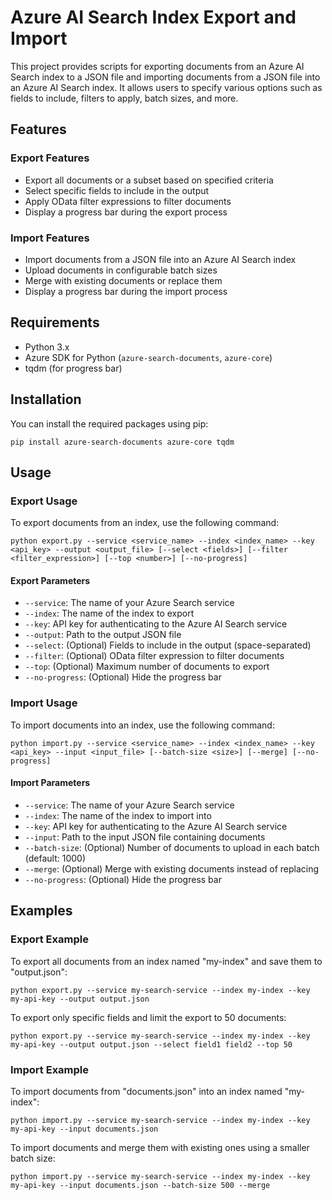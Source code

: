 # Azure AI Search Index Export and Import

This project provides scripts for exporting documents from an Azure AI Search index to a JSON file and importing documents from a JSON file into an Azure AI Search index. It allows users to specify various options such as fields to include, filters to apply, batch sizes, and more.

## Features

### Export Features
- Export all documents or a subset based on specified criteria
- Select specific fields to include in the output
- Apply OData filter expressions to filter documents
- Display a progress bar during the export process

### Import Features
- Import documents from a JSON file into an Azure AI Search index
- Upload documents in configurable batch sizes
- Merge with existing documents or replace them
- Display a progress bar during the import process

## Requirements

- Python 3.x
- Azure SDK for Python (`azure-search-documents`, `azure-core`)
- tqdm (for progress bar)

## Installation

You can install the required packages using pip:

```
pip install azure-search-documents azure-core tqdm
```

## Usage

### Export Usage

To export documents from an index, use the following command:

```
python export.py --service <service_name> --index <index_name> --key <api_key> --output <output_file> [--select <fields>] [--filter <filter_expression>] [--top <number>] [--no-progress]
```

#### Export Parameters

- `--service`: The name of your Azure Search service
- `--index`: The name of the index to export
- `--key`: API key for authenticating to the Azure AI Search service
- `--output`: Path to the output JSON file
- `--select`: (Optional) Fields to include in the output (space-separated)
- `--filter`: (Optional) OData filter expression to filter documents
- `--top`: (Optional) Maximum number of documents to export
- `--no-progress`: (Optional) Hide the progress bar

### Import Usage

To import documents into an index, use the following command:

```
python import.py --service <service_name> --index <index_name> --key <api_key> --input <input_file> [--batch-size <size>] [--merge] [--no-progress]
```

#### Import Parameters

- `--service`: The name of your Azure Search service
- `--index`: The name of the index to import into
- `--key`: API key for authenticating to the Azure AI Search service
- `--input`: Path to the input JSON file containing documents
- `--batch-size`: (Optional) Number of documents to upload in each batch (default: 1000)
- `--merge`: (Optional) Merge with existing documents instead of replacing
- `--no-progress`: (Optional) Hide the progress bar

## Examples

### Export Example

To export all documents from an index named "my-index" and save them to "output.json":

```
python export.py --service my-search-service --index my-index --key my-api-key --output output.json
```

To export only specific fields and limit the export to 50 documents:

```
python export.py --service my-search-service --index my-index --key my-api-key --output output.json --select field1 field2 --top 50
```

### Import Example

To import documents from "documents.json" into an index named "my-index":

```
python import.py --service my-search-service --index my-index --key my-api-key --input documents.json
```

To import documents and merge them with existing ones using a smaller batch size:

```
python import.py --service my-search-service --index my-index --key my-api-key --input documents.json --batch-size 500 --merge
```